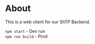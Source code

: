 # About
This is a web client for our ShTP Backend. 

`npm start` - Dev run </br>
`npm run build` - Prod